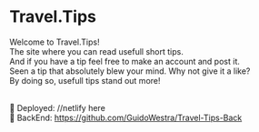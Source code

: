 # Travel.Tips
Welcome to Travel.Tips! <br />
The site where you can read usefull short tips. <br />
And if you have a tip feel free to make an account and post it. <br />
Seen a tip that absolutely blew your mind. Why not give it a like? <br />
By doing so, usefull tips stand out more! <br />
<br />

:wrench: Deployed: //netlify here <br />
:paperclip: BackEnd: https://github.com/GuidoWestra/Travel-Tips-Back <br />
